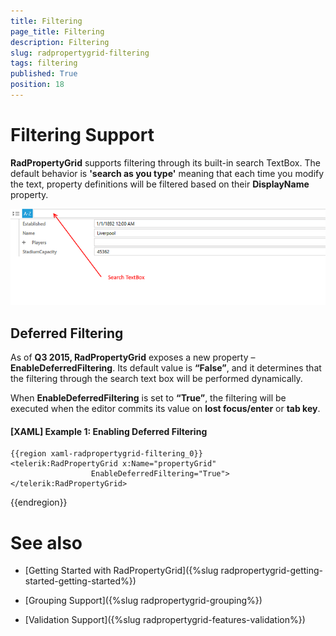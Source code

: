 ```yaml
---
title: Filtering
page_title: Filtering
description: Filtering
slug: radpropertygrid-filtering
tags: filtering
published: True
position: 18
---
```


# Filtering Support

__RadPropertyGrid__ supports filtering through its built-in search TextBox. The default behavior is __'search as you type'__ meaning that each time you modify the text, property definitions will be filtered based on their __DisplayName__ property.

![Rad Property Grid Disabled](images/RadPropertyGridSearchBox.png)

## Deferred Filtering

As of __Q3 2015, RadPropertyGrid__ exposes a new property – __EnableDeferredFiltering__. Its default value is __“False”__, and it determines that the filtering through the search text box will be performed dynamically. 

When __EnableDeferredFiltering__ is set to __“True”__, the filtering will be executed when the editor commits its value on __lost focus/enter__ or __tab key__. 

#### __[XAML] Example 1: Enabling Deferred Filtering__

	{{region xaml-radpropertygrid-filtering_0}}
	<telerik:RadPropertyGrid x:Name="propertyGrid" 
	                  EnableDeferredFiltering="True">
	</telerik:RadPropertyGrid>
{{endregion}}

# See also

* [Getting Started with RadPropertyGrid]({%slug radpropertygrid-getting-started-getting-started%})

* [Grouping Support]({%slug radpropertygrid-grouping%})

* [Validation Support]({%slug radpropertygrid-features-validation%})
